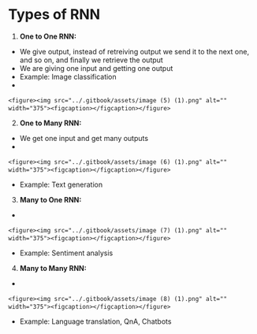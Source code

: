 # Types of RNN

1. **One to One RNN:**

* We give output, instead of retreiving output we send it to the next one, and so on, and finally we retrieve the output
* We are giving one input and getting one output
* Example: Image classification
*

    <figure><img src="../.gitbook/assets/image (5) (1).png" alt="" width="375"><figcaption></figcaption></figure>

2. **One to Many RNN:**

* We get one input and get many outputs
*

    <figure><img src="../.gitbook/assets/image (6) (1).png" alt="" width="375"><figcaption></figcaption></figure>
* Example: Text generation

3. **Many to One RNN:**

*

    <figure><img src="../.gitbook/assets/image (7) (1).png" alt="" width="375"><figcaption></figcaption></figure>
* Example: Sentiment analysis

4. **Many to Many RNN:**

*

    <figure><img src="../.gitbook/assets/image (8) (1).png" alt="" width="375"><figcaption></figcaption></figure>
* Example: Language translation, QnA, Chatbots

